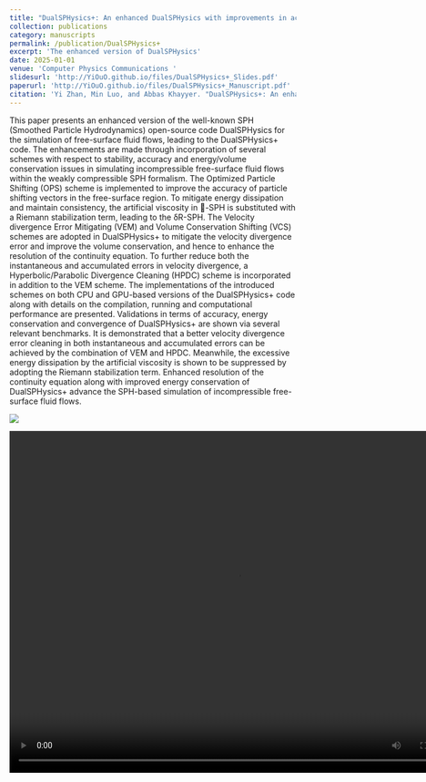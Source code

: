 ```yaml
---
title: "DualSPHysics+: An enhanced DualSPHysics with improvements in accuracy, energy conservation and resolution of the continuity equation"
collection: publications
category: manuscripts
permalink: /publication/DualSPHysics+
excerpt: 'The enhanced version of DualSPHysics'
date: 2025-01-01
venue: 'Computer Physics Communications '
slidesurl: 'http://YiOuO.github.io/files/DualSPHysics+_Slides.pdf'
paperurl: 'http://YiOuO.github.io/files/DualSPHysics+_Manuscript.pdf'
citation: 'Yi Zhan, Min Luo, and Abbas Khayyer. "DualSPHysics+: An enhanced DualSPHysics with improvements in accuracy, energy conservation and resolution of the continuity equation." Computer Physics Communications 306 (2025): 109389.'
---
```


This paper presents an enhanced version of the well-known SPH (Smoothed Particle Hydrodynamics) open-source code DualSPHysics for the simulation of free-surface fluid flows, leading to the DualSPHysics+ code. The enhancements are made through incorporation of several schemes with respect to stability, accuracy and energy/volume conservation issues in simulating incompressible free-surface fluid flows within the weakly compressible SPH formalism. The Optimized Particle Shifting (OPS) scheme is implemented to improve the accuracy of particle shifting vectors in the free-surface region. To mitigate energy dissipation and maintain consistency, the artificial viscosity in -SPH is substituted with a Riemann stabilization term, leading to the δR-SPH. The Velocity divergence Error Mitigating (VEM) and Volume Conservation Shifting (VCS) schemes are adopted in DualSPHysics+ to mitigate the velocity divergence error and improve the volume conservation, and hence to enhance the resolution of the continuity equation. To further reduce both the instantaneous and accumulated errors in velocity divergence, a Hyperbolic/Parabolic Divergence Cleaning (HPDC) scheme is incorporated in addition to the VEM scheme. The implementations of the introduced schemes on both CPU and GPU-based versions of the DualSPHysics+ code along with details on the compilation, running and computational performance are presented. Validations in terms of accuracy, energy conservation and convergence of DualSPHysics+ are shown via several relevant benchmarks. It is demonstrated that a better velocity divergence error cleaning in both instantaneous and accumulated errors can be achieved by the combination of VEM and HPDC. Meanwhile, the excessive energy dissipation by the artificial viscosity is shown to be suppressed by adopting the Riemann stabilization term. Enhanced resolution of the continuity equation along with improved energy conservation of DualSPHysics+ advance the SPH-based simulation of incompressible free-surface fluid flows.

![](/images/publications/DualSPHysics+_abstract.png)

<video width="800" height="600" controls>
  <source src="/images/talks/DualSPHysics+CPC.mp4" type="video/mp4">
  <!-- Your browser does not support the video tag. -->
</video>
